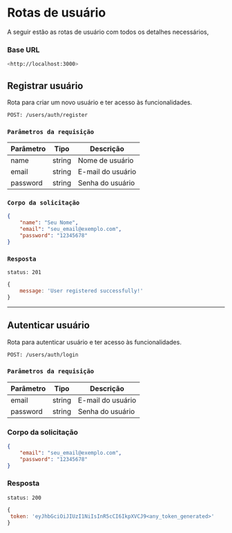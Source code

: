 # Rotas de usuário

A seguir estão as rotas de usuário com todos os detalhes necessários,

### Base URL

```bash
<http://localhost:3000>
```


## Registrar usuário

Rota para criar um novo usuário e ter acesso às funcionalidades.

```bash
POST: /users/auth/register
```


### `Parâmetros da requisição`

| Parâmetro | Tipo   | Descrição         |
| --------- | ------ | ----------------- |
| name      | string | Nome de usuário   |
| email     | string | E-mail do usuário |
| password  | string | Senha do usuário  |

### `Corpo da solicitação`

```json
{
	"name": "Seu Nome",
	"email": "seu_email@exemplo.com",
	"password": "12345678"
}
```


### `Resposta`

```http 
status: 201
```

```js
{
	message: 'User registered successfully!'
}
```


---

## Autenticar usuário

Rota para autenticar usuário e ter acesso às funcionalidades.

```bash
POST: /users/auth/login
```


### `Parâmetros da requisição`

| Parâmetro | Tipo   | Descrição         |
| --------- | ------ | ----------------- |
| email     | string | E-mail do usuário |
| password  | string | Senha do usuário  |

### Corpo da solicitação

```json
{
	"email": "seu_email@exemplo.com",
	"password": "12345678"
}
```


### Resposta

```http 
status: 200
```

```js
{  
 token: 'eyJhbGciOiJIUzI1NiIsInR5cCI6IkpXVCJ9<any_token_generated>'  
}
```



